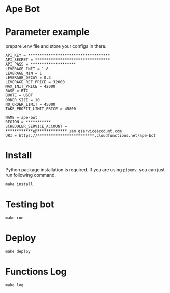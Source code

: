 # Ape Bot
# Parameter example
prepare .env file and store your configs in there.

```
API_KEY = ************************************
API_SECRET = *********************************
API_PASS = ********************
LEVERAGE_INIT = 1.8
LEVERAGE_MIN = 1
LEVERAGE_DECAY = 0.3
LEVERAGE_REF_PRICE = 32000
MAX_INIT_PRICE = 42000
BASE = BTC
QUOTE = USDT
ORDER_SIZE = 10
NO_ORDER_LIMIT = 45000
TAKE_PROFIT_LIMIT_PRICE = 45800

NAME = ape-bot
REGION = ***********
SCHEDULER_SERVICE_ACCOUNT = ************e@*************.iam.gserviceaccount.com
URI = https://*************************.cloudfunctions.net/ape-bot
```


# Install
Python package installation is required.
If you are using `pipenv`, you can just run following command.

```
make install
```

# Testing bot
```
make run
```

# Deploy
```
make deploy
```

# Functions Log
```
make log
```
